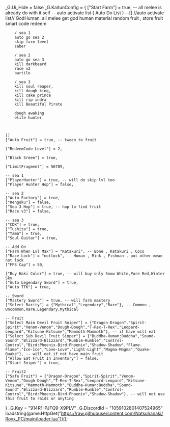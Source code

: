 _G.Ui_Hide = false
_G.KaitunConfig = {
    ["Start Farm"] = true,
    -- all melee is already do with it self
    -- auto activate list ( Auto Do List )
    --[[ //auto activate list//
        GodHuman, all melee
        get god human material
        random fruit , store fruit
        smart code redeem

        / sea 1
        auto go sea 2
        skip farm level
        saber

        / sea 2
        auto go sea 3
        kill darkbeard
        race v2
        bartilo

        / sea 3
        kill soul reaper,
        kill dough king,
        kill cake prince
        kill rip indra
        kill Beautiful Pirate

        dough awaking
        elite hunter

        

    ]]
    ["Auto Fruit"] = true, -- tween to fruit

    ["RedeemCode Level"] = 2,

    ["Black Sreen"] = true,

    ["LimitFragment"] = 56789,

    -- sea 1
    ["PlayerHunter"] = true, -- will do skip lvl too
    ["Player Hunter Hop"] = false,

    -- sea 2
    ["Auto Factory"] = true,
    ["Rengoku"] = false,
    ["Sea 3 Hop"] = true, -- hop to find fruit
    ["Race v3"] = false,
    
    -- sea 3
    ["CDK"] = true,
    ["Tushita"] = true,
    ["Yama"] = true,
    ["Soul Guitar"] = true,

    -- Add On
    ["Farm When Lvl Max"] = "Katakuri", -- Bone , Katakuri , Coco
    ["Race Lock"] = "notlock", -- Human , Mink , Fishman , put other mean not lock
    ["FPS Cap"] = 50,

    ["Buy Haki Color"] = true, -- will buy only Snow White,Pure Red,Winter Sky
    ["Auto Legendary Sword"] = true,
    ["Auto TTK"] = true,

    -- Sword
    ["Mastery Sword"] = true, -- will farm mastery
    ["Select Rarity"] = {"Mythical","Legendary","Rare"}, -- Common , Uncommon,Rare,Legendary,Mythical

    -- Fruit
    ["Select Main Devil Fruit Sniper"] = {"Dragon-Dragon","Spirit-Spirit","Venom-Venom","Dough-Dough","T-Rex-T-Rex","Leopard-Leopard","Kitsune-Kitsune","Mammoth-Mammoth"}, -- if have will eat
    ["Select Sub Devil Fruit Sinper"] = {"Buddha-Human:Buddha","Sound-Sound","Blizzard-Blizzard","Rumble-Rumble","Control-Control","Bird:Phoenix-Bird:Phoenix","Shadow-Shadow","Flame-Flame","Ice-Ice","Love-Love","Light-Light","Magma-Magma","Quake-Quake"}, -- will eat if not have main fruit
    ["Allow Eat Fruit In Inventory"] = false,
    ["Start Sniper"] = true,
    
    -- Fruit2
    ["Safe Fruit"] = {"Dragon-Dragon","Spirit-Spirit","Venom-Venom","Dough-Dough","T-Rex-T-Rex","Leopard-Leopard","Kitsune-Kitsune","Mammoth-Mammoth","Buddha-Human:Buddha","Sound-Sound","Blizzard-Blizzard","Rumble-Rumble","Control-Control","Bird:Phoenix-Bird:Phoenix","Shadow-Shadow"}, -- will not use this fruit to raids or anyting
}
_G.Key = "914R1-PJFQ9-X9PLV"
_G.DiscordId = "1059102801407524965"
loadstring(game:HttpGet("https://raw.githubusercontent.com/Natsuhanaki/Royx_PC/main/loader.lua"))();
